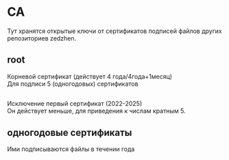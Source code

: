 # CA
Тут хранятся открытые ключи от сертификатов подписей файлов других репозиториев zedzhen.
## root
Корневой сертификат (действует 4 года/4года+1месяц) \
Для подписи 5 (одногодовых) сертификатов
##
Исключение первый сертификат (2022-2025) \
Он действует меньше, для приведения к числам кратным 5.
## одногодовые сертификаты
Ими подписываются файлы в течении года
